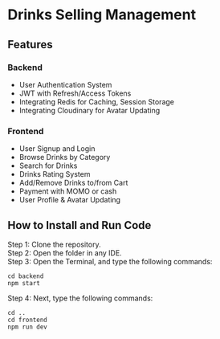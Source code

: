 # Drinks Selling Management

## Features
### Backend
- User Authentication System
- JWT with Refresh/Access Tokens
- Integrating Redis for Caching, Session Storage
- Integrating Cloudinary for Avatar Updating

### Frontend
- User Signup and Login
- Browse Drinks by Category
- Search for Drinks
- Drinks Rating System
- Add/Remove Drinks to/from Cart
- Payment with MOMO or cash
- User Profile & Avatar Updating

## How to Install and Run Code
Step 1: Clone the repository. <br>
Step 2: Open the folder in any IDE. <br>
Step 3: Open the Terminal, and type the following commands:
```
cd backend
npm start
```
Step 4: Next, type the following commands:
```
cd ..
cd frontend
npm run dev